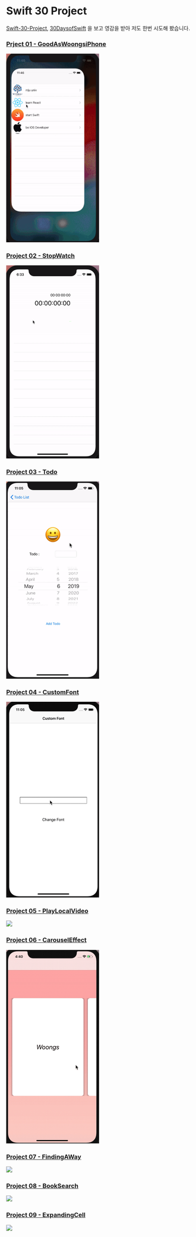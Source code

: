 # Swift 30 Project

[Swift-30-Project](https://github.com/soapyigu/Swift-30-Projects), [30DaysofSwift](https://github.com/allenwong/30DaysofSwift) 을 보고 영감을 받아 저도 한번 시도해 봤습니다.  


### [Prject 01 - GoodAsWoongsiPhone](Project%2001%20-%20GoodAsWoongsiPhone)
<img src="Project%2001%20-%20GoodAsWoongsiPhone/GoodAsWoongsiPhone.gif" width="250" />


### [Project 02 - StopWatch](Project%2002%20-%20StopWatch)
<img src="Project%2002%20-%20StopWatch/StopWatch.gif" width="250" />


### [Project 03 - Todo](Project%2003%20-%20Todo)
<img src="Project%2003%20-%20Todo/Todo.gif" width="250" />

### [Project 04 - CustomFont](Project%2004%20-%20CustomFont)
<img src="Project%2004%20-%20CustomFont/CustomFont.gif" width="250" />

### [Project 05 - PlayLocalVideo](Project%2005%20-%20PlayLocalVideo)
<img src="Project%2005%20-%20PlayLocalVideo/PlayLocalVideo.gif" width="250" />

### [Project 06 - CarouselEffect](Project%2006%20-%20CarouselEffect)
<img src="Project%2006%20-%20CarouselEffect/CarouselEffect.gif" width="250" />

### [Project 07 -  FindingAWay](Project%2007%20-%FindingAWay)
<img src="Project%2007%20-%20FindingAWay/FindingAWay.gif" width="250" />

### [Project 08 - BookSearch](Project%2008%20-%BookSearch)
<img src="Project%2008%20-%20BookSearch/BookSearch.gif" width="250" />

### [Project 09 - ExpandingCell](Project%2009%20-%ExpandingCell)
<img src="Project%2009%20-%20ExpandingCell/ExpandingCell.gif" width="250" />
